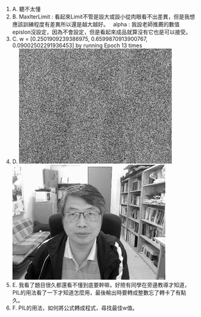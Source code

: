 
1. A. 聽不太懂
2. B. MaxlterLimit : 看起來Limit不管是設大或設小從肉眼看不出差異，但是我想應該訓練程度有差異所以還是越大越好。
   alpha : 我設老師推薦的數值
   epislon沒設定，因為不會設定，但是看起來成品就算沒有它也是可以接受。
3. C. w = [0.2501909239386975, 0.6599870913900767, 0.09002502291936453] by running Epoch 13 times
4. D. 
![Image of E](https://github.com/PocoLuba/ML2018_410421248/blob/master/Eprime.png?raw=true)
![Image of I](https://github.com/PocoLuba/ML2018_410421248/blob/master/output.png?raw=true)
5. E. 我看了題目很久都還看不懂到底要幹嘛，好險有同學在旁邊教導才知道，PIL的用法看了一下才知道怎麼用，最後輸出時要轉成整數忘了轉卡了有點久。
6. F. PIL的用法，如何將公式轉成程式，尋找最佳w值。
